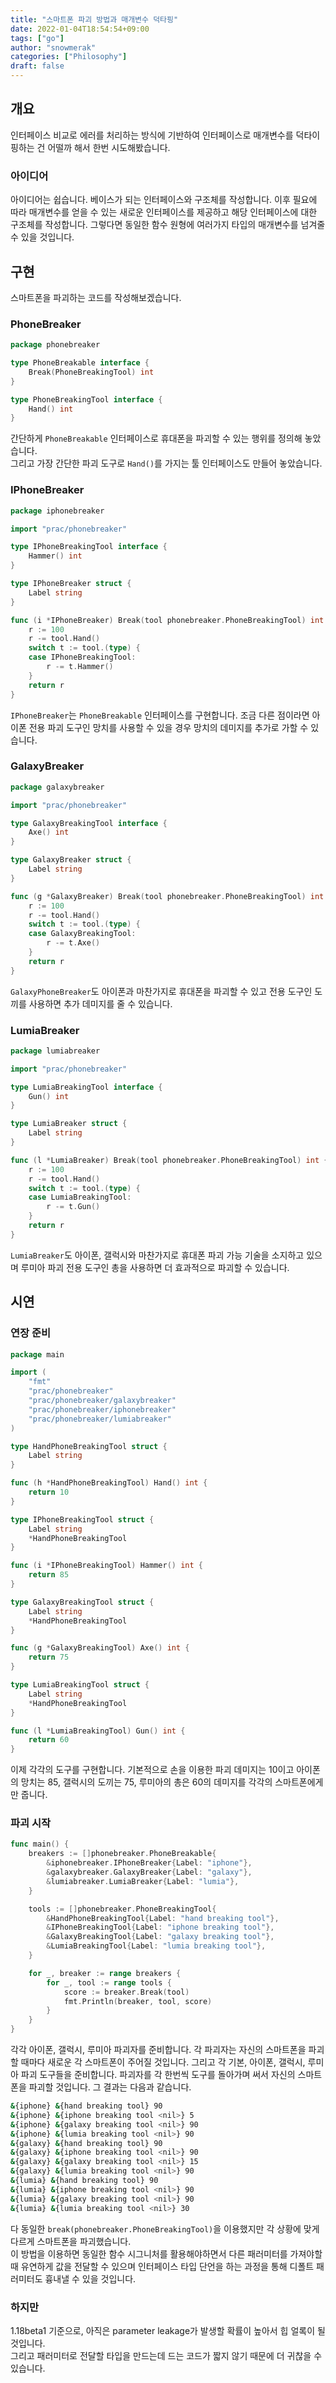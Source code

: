```yaml
---
title: "스마트폰 파괴 방법과 매개변수 덕타핑"
date: 2022-01-04T18:54:54+09:00
tags: ["go"]
author: "snowmerak"
categories: ["Philosophy"]
draft: false
---
```


## 개요

인터페이스 비교로 에러를 처리하는 방식에 기반하여 인터페이스로 매개변수를 덕타이핑하는 건 어떨까 해서 한번 시도해봤습니다.

### 아이디어

아이디어는 쉽습니다. 베이스가 되는 인터페이스와 구조체를 작성합니다. 이후 필요에 따라 매개변수를 얻을 수 있는 새로운 인터페이스를 제공하고 해당 인터페이스에 대한 구조체를 작성합니다. 그렇다면 동일한 함수 원형에 여러가지 타입의 매개변수를 넘겨줄 수 있을 것입니다.

## 구현

스마트폰을 파괴하는 코드를 작성해보겠습니다.

### PhoneBreaker

```go
package phonebreaker

type PhoneBreakable interface {
	Break(PhoneBreakingTool) int
}

type PhoneBreakingTool interface {
	Hand() int
}
```

간단하게 `PhoneBreakable` 인터페이스로 휴대폰을 파괴할 수 있는 행위를 정의해 놓았습니다.  
그리고 가장 간단한 파괴 도구로 `Hand()`를 가지는 툴 인터페이스도 만들어 놓았습니다.

### IPhoneBreaker

```go
package iphonebreaker

import "prac/phonebreaker"

type IPhoneBreakingTool interface {
	Hammer() int
}

type IPhoneBreaker struct {
	Label string
}

func (i *IPhoneBreaker) Break(tool phonebreaker.PhoneBreakingTool) int {
	r := 100
	r -= tool.Hand()
	switch t := tool.(type) {
	case IPhoneBreakingTool:
		r -= t.Hammer()
	}
	return r
}

```

`IPhoneBreaker`는 `PhoneBreakable` 인터페이스를 구현합니다. 조금 다른 점이라면 아이폰 전용 파괴 도구인 망치를 사용할 수 있을 경우 망치의 데미지를 추가로 가할 수 있습니다.

### GalaxyBreaker

```go
package galaxybreaker

import "prac/phonebreaker"

type GalaxyBreakingTool interface {
	Axe() int
}

type GalaxyBreaker struct {
	Label string
}

func (g *GalaxyBreaker) Break(tool phonebreaker.PhoneBreakingTool) int {
	r := 100
	r -= tool.Hand()
	switch t := tool.(type) {
	case GalaxyBreakingTool:
		r -= t.Axe()
	}
	return r
}

```

`GalaxyPhoneBreaker`도 아이폰과 마찬가지로 휴대폰을 파괴할 수 있고 전용 도구인 도끼를 사용하면 추가 데미지를 줄 수 있습니다.

### LumiaBreaker

```go
package lumiabreaker

import "prac/phonebreaker"

type LumiaBreakingTool interface {
	Gun() int
}

type LumiaBreaker struct {
	Label string
}

func (l *LumiaBreaker) Break(tool phonebreaker.PhoneBreakingTool) int {
	r := 100
	r -= tool.Hand()
	switch t := tool.(type) {
	case LumiaBreakingTool:
		r -= t.Gun()
	}
	return r
}

```

`LumiaBreaker`도 아이폰, 갤럭시와 마찬가지로 휴대폰 파괴 가능 기술을 소지하고 있으며 루미아 파괴 전용 도구인 총을 사용하면 더 효과적으로 파괴할 수 있습니다.

## 시연

### 연장 준비

```go
package main

import (
	"fmt"
	"prac/phonebreaker"
	"prac/phonebreaker/galaxybreaker"
	"prac/phonebreaker/iphonebreaker"
	"prac/phonebreaker/lumiabreaker"
)

type HandPhoneBreakingTool struct {
	Label string
}

func (h *HandPhoneBreakingTool) Hand() int {
	return 10
}

type IPhoneBreakingTool struct {
	Label string
	*HandPhoneBreakingTool
}

func (i *IPhoneBreakingTool) Hammer() int {
	return 85
}

type GalaxyBreakingTool struct {
	Label string
	*HandPhoneBreakingTool
}

func (g *GalaxyBreakingTool) Axe() int {
	return 75
}

type LumiaBreakingTool struct {
	Label string
	*HandPhoneBreakingTool
}

func (l *LumiaBreakingTool) Gun() int {
	return 60
}
```

이제 각각의 도구를 구현합니다. 기본적으로 손을 이용한 파괴 데미지는 10이고 아이폰의 망치는 85, 갤럭시의 도끼는 75, 루미아의 총은 60의 데미지를 각각의 스마트폰에게만 줍니다.

### 파괴 시작

```go
func main() {
	breakers := []phonebreaker.PhoneBreakable{
		&iphonebreaker.IPhoneBreaker{Label: "iphone"},
		&galaxybreaker.GalaxyBreaker{Label: "galaxy"},
		&lumiabreaker.LumiaBreaker{Label: "lumia"},
	}

	tools := []phonebreaker.PhoneBreakingTool{
		&HandPhoneBreakingTool{Label: "hand breaking tool"},
		&IPhoneBreakingTool{Label: "iphone breaking tool"},
		&GalaxyBreakingTool{Label: "galaxy breaking tool"},
		&LumiaBreakingTool{Label: "lumia breaking tool"},
	}

	for _, breaker := range breakers {
		for _, tool := range tools {
			score := breaker.Break(tool)
			fmt.Println(breaker, tool, score)
		}
	}
}
```

각각 아이폰, 갤럭시, 루미아 파괴자를 준비합니다. 각 파괴자는 자신의 스마트폰을 파괴할 때마다 새로운 각 스마트폰이 주어질 것입니다. 그리고 각 기본, 아이폰, 갤럭시, 루미아 파괴 도구들을 준비합니다. 파괴자를 각 한번씩 도구를 돌아가며 써서 자신의 스마트폰을 파괴할 것입니다. 그 결과는 다음과 같습니다.

```bash
&{iphone} &{hand breaking tool} 90
&{iphone} &{iphone breaking tool <nil>} 5
&{iphone} &{galaxy breaking tool <nil>} 90
&{iphone} &{lumia breaking tool <nil>} 90
&{galaxy} &{hand breaking tool} 90
&{galaxy} &{iphone breaking tool <nil>} 90
&{galaxy} &{galaxy breaking tool <nil>} 15
&{galaxy} &{lumia breaking tool <nil>} 90
&{lumia} &{hand breaking tool} 90
&{lumia} &{iphone breaking tool <nil>} 90
&{lumia} &{galaxy breaking tool <nil>} 90
&{lumia} &{lumia breaking tool <nil>} 30
```

다 동일한 `break(phonebreaker.PhoneBreakingTool)`을 이용했지만 각 상황에 맞게 다르게 스마트폰을 파괴했습니다.  
이 방법을 이용하면 동일한 함수 시그니처를 활용해야하면서 다른 패러미터를 가져야할 때 유연하게 값을 전달할 수 있으며 인터페이스 타입 단언을 하는 과정을 통해 디폴트 패러미터도 흉내낼 수 있을 것입니다.

### 하지만

1.18beta1 기준으로, 아직은 parameter leakage가 발생할 확률이 높아서 힙 얼록이 될 것입니다.  
그리고 패러미터로 전달할 타입을 만드는데 드는 코드가 짧지 않기 때문에 더 귀찮을 수 있습니다.
